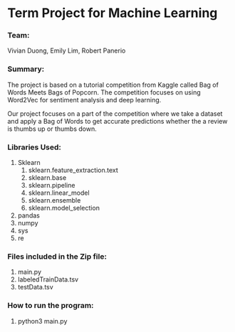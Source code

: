 # Term Project for Machine Learning
### Team:
Vivian Duong, Emily Lim, Robert Panerio

### Summary:
The project is based on a tutorial competition from Kaggle called Bag of Words Meets Bags of Popcorn. The competition focuses on using Word2Vec for sentiment analysis and deep learning. 

Our project focuses on a part of the competition where we take a dataset and apply a Bag of Words to get accurate predictions whether the a review is thumbs up or thumbs down. 
	
### Libraries Used:
1. Sklearn
   1. sklearn.feature_extraction.text
   2. sklearn.base
   3. sklearn.pipeline
   4. sklearn.linear_model
   5. sklearn.ensemble
   6. sklearn.model_selection
2. pandas
3. numpy
4. sys
5. re

### Files included in the Zip file:
1. main.py
2. labeledTrainData.tsv
3. testData.tsv

### How to run the program:
1. python3 main.py